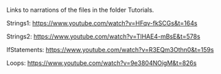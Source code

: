 Links to narrations of the files in the folder Tutorials.

Strings1: https://www.youtube.com/watch?v=HFqv-fkSCGs&t=164s

Strings2: https://www.youtube.com/watch?v=TlHAE4-mBsE&t=578s

IfStatements: https://www.youtube.com/watch?v=R3EQm3Othn0&t=159s

Loops: https://www.youtube.com/watch?v=9e3804NOigM&t=826s

